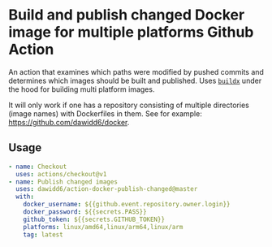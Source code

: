 # Build and publish changed Docker image for multiple platforms Github Action

An action that examines which paths were modified by pushed commits and determines which images should be built and published. Uses [`buildx`](https://github.com/docker/buildx) under the hood for building multi platform images.

It will only work if one has a repository consisting of multiple directories (image names) with Dockerfiles in them. See for example: https://github.com/dawidd6/docker.

## Usage

```yaml
- name: Checkout
  uses: actions/checkout@v1
- name: Publish changed images
  uses: dawidd6/action-docker-publish-changed@master
  with:
    docker_username: ${{github.event.repository.owner.login}}
    docker_password: ${{secrets.PASS}}
    github_token: ${{secrets.GITHUB_TOKEN}}
    platforms: linux/amd64,linux/arm64,linux/arm
    tag: latest
```
